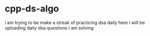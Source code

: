 # cpp-ds-algo
i am trying to be make a streak of practicing dsa daily 
here i will be uploading daily dsa questions i am solving
